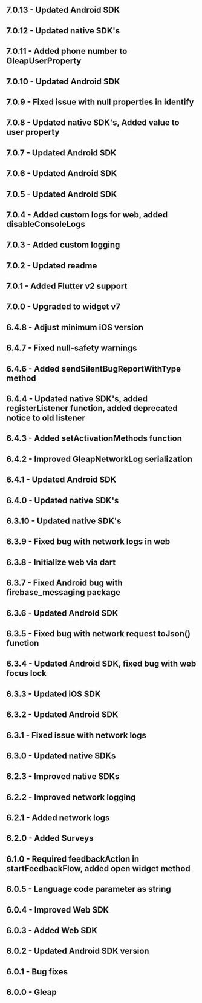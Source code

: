 ## 7.0.13 - Updated Android SDK

## 7.0.12 - Updated native SDK's

## 7.0.11 - Added phone number to GleapUserProperty

## 7.0.10 - Updated Android SDK

## 7.0.9 - Fixed issue with null properties in identify

## 7.0.8 - Updated native SDK's, Added value to user property

## 7.0.7 - Updated Android SDK

## 7.0.6 - Updated Android SDK

## 7.0.5 - Updated Android SDK

## 7.0.4 - Added custom logs for web, added disableConsoleLogs

## 7.0.3 - Added custom logging

## 7.0.2 - Updated readme

## 7.0.1 - Added Flutter v2 support

## 7.0.0 - Upgraded to widget v7

## 6.4.8 - Adjust minimum iOS version

## 6.4.7 - Fixed null-safety warnings

## 6.4.6 - Added sendSilentBugReportWithType method

## 6.4.4 - Updated native SDK's, added registerListener function, added deprecated notice to old listener

## 6.4.3 - Added setActivationMethods function

## 6.4.2 - Improved GleapNetworkLog serialization

## 6.4.1 - Updated Android SDK

## 6.4.0 - Updated native SDK's

## 6.3.10 - Updated native SDK's

## 6.3.9 - Fixed bug with network logs in web

## 6.3.8 - Initialize web via dart

## 6.3.7 - Fixed Android bug with firebase_messaging package

## 6.3.6 - Updated Android SDK

## 6.3.5 - Fixed bug with network request toJson() function

## 6.3.4 - Updated Android SDK, fixed bug with web focus lock

## 6.3.3 - Updated iOS SDK

## 6.3.2 - Updated Android SDK

## 6.3.1 - Fixed issue with network logs

## 6.3.0 - Updated native SDKs

## 6.2.3 - Improved native SDKs

## 6.2.2 - Improved network logging

## 6.2.1 - Added network logs

## 6.2.0 - Added Surveys

## 6.1.0 - Required feedbackAction in startFeedbackFlow, added open widget method

## 6.0.5 - Language code parameter as string

## 6.0.4 - Improved Web SDK

## 6.0.3 - Added Web SDK

## 6.0.2 - Updated Android SDK version

## 6.0.1 - Bug fixes

## 6.0.0 - Gleap
